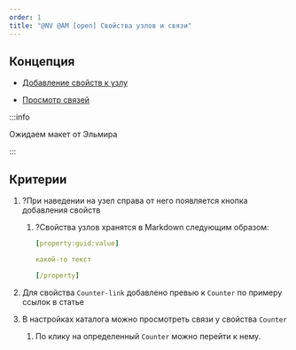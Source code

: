 ```yaml
---
order: 1
title: "@NV @AM [open] Свойства узлов и связи"
---
```


## Концепция

-  [Добавление свойств к узлу](./../../koncepciya-2/dobavlyaem-svoystva-k-bloku-i-state)

-  [Просмотр связей](./../../koncepciya-2/prosmotr-syazey)

:::info 

Ожидаем макет от Эльмира

:::

## Критерии

1. ?При наведении на узел справа от него появляется кнопка добавления свойств

   1. ?Свойства узлов хранятся в Markdown следующим образом:

      ```yaml
      [property:guid:value] 
      
      какой-то текст 
      
      [/property]
      ```

2. Для свойства `Counter-link` добавлено превью к `Counter` по примеру ссылок в статье

3. В настройках каталога можно просмотреть связи у свойства `Counter`

   1. По клику на определенный `Counter` можно перейти к нему.